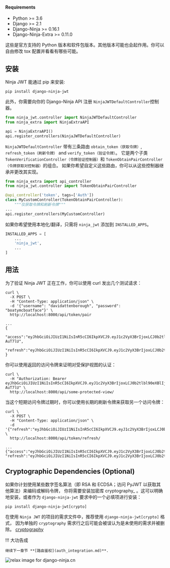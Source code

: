 
#### Requirements
- Python >= 3.6
- Django >= 2.1
- Django-Ninja >= 0.16.1
- Django-Ninja-Extra >= 0.11.0

这些是官方支持的 Python 版本和软件包版本。其他版本可能也会起作用。你可以自由修改 tox 配置并看看有哪些可能。

## 安装

Ninja JWT 能通过 pip 来安装:

    pip install django-ninja-jwt

此外，你需要向你的 Django-Ninja API 注册 `NinjaJWTDefaultController`控制器。

```python
from ninja_jwt.controller import NinjaJWTDefaultController
from ninja_extra import NinjaExtraAPI

api = NinjaExtraAPI()
api.register_controllers(NinjaJWTDefaultController)

```
`NinjaJWTDefaultController` 带有三条路由 `obtain_token（获取令牌）`, `refresh_token（刷新令牌）` and `verify_token（验证令牌）`。
它是两个子类 `TokenVerificationController（令牌验证控制器）`和 `TokenObtainPairController（令牌获取对控制器）`的组合。
如果你希望自定义这些路由，你可以从这些控制器继承并更改其实现。

```python
from ninja_extra import api_controller
from ninja_jwt.controller import TokenObtainPairController

@api_controller('token', tags=['Auth'])
class MyCustomController(TokenObtainPairController):
    """仅获取令牌和刷新令牌"""
...
api.register_controllers(MyCustomController)
```

如果你希望使用本地化/翻译，只需将 `ninja_jwt` 添加到 `INSTALLED_APPS`。

```python
INSTALLED_APPS = [
    ...
    'ninja_jwt',
    ...
]
```

## 用法

为了验证 Ninja JWT 正在工作，你可以使用 curl 发出几个测试请求：

``` {.sourceCode .bash}
curl \
  -X POST \
  -H "Content-Type: application/json" \
  -d '{"username": "davidattenborough", "password": "boatymcboatface"}' \
  http://localhost:8000/api/token/pair

...
{
  "access":"eyJhbGciOiJIUzI1NiIsInR5cCI6IkpXVCJ9.eyJ1c2VyX3BrIjoxLCJ0b2tlbl90eXBlIjoiYWNjZXNzIiwiY29sZF9zdHVmZiI6IuKYgyIsImV4cCI6MTIzNDU2LCJqdGkiOiJmZDJmOWQ1ZTFhN2M0MmU4OTQ5MzVlMzYyYmNhOGJjYSJ9.NHlztMGER7UADHZJlxNG0WSi22a2KaYSfd1S-AuT7lU",
  "refresh":"eyJhbGciOiJIUzI1NiIsInR5cCI6IkpXVCJ9.eyJ1c2VyX3BrIjoxLCJ0b2tlbl90eXBlIjoicmVmcmVzaCIsImNvbGRfc3R1ZmYiOiLimIMiLCJleHAiOjIzNDU2NywianRpIjoiZGUxMmY0ZTY3MDY4NDI3ODg5ZjE1YWMyNzcwZGEwNTEifQ.aEoAYkSJjoWH1boshQAaTkf8G3yn0kapko6HFRt7Rh4"
}
```

你可以使用返回的访问令牌来证明对受保护视图的认证：

``` {.sourceCode .bash}
curl \
  -H "Authorization: Bearer eyJhbGciOiJIUzI1NiIsInR5cCI6IkpXVCJ9.eyJ1c2VyX3BrIjoxLCJ0b2tlbl90eXBlIjoiYWNjZXNzIiwiY29sZF9zdHVmZiI6IuKYgyIsImV4cCI6MTIzNDU2LCJqdGkiOiJmZDJmOWQ1ZTFhN2M0MmU4OTQ5MzVlMzYyYmNhOGJjYSJ9.NHlztMGER7UADHZJlxNG0WSi22a2KaYSfd1S-AuT7lU" \
  http://localhost:8000/api/some-protected-view/
```

当这个短期访问令牌过期时，你可以使用长期的刷新令牌来获取另一个访问令牌：

``` {.sourceCode .bash}
curl \
  -X POST \
  -H "Content-Type: application/json" \
  -d '{"refresh":"eyJhbGciOiJIUzI1NiIsInR5cCI6IkpXVCJ9.eyJ1c2VyX3BrIjoxLCJ0b2tlbl90eXBlIjoicmVmcmVzaCIsImNvbGRfc3R1ZmYiOiLimIMiLCJleHAiOjIzNDU2NywianRpIjoiZGUxMmY0ZTY3MDY4NDI3ODg5ZjE1YWMyNzcwZGEwNTEifQ.aEoAYkSJjoWH1boshQAaTkf8G3yn0kapko6HFRt7Rh4"}' \
  http://localhost:8000/api/token/refresh/

...
{"access":"eyJhbGciOiJIUzI1NiIsInR5cCI6IkpXVCJ9.eyJ1c2VyX3BrIjoxLCJ0b2tlbl90eXBlIjoiYWNjZX...", "refresh":"eyJhbGciOiJIUzI1NiIsInR5cCI6IkpXVCJ9.eyJ1c2VyX3BrIjoxLCJ0b2tlbl90eXBlIjoicmVm..."}
```

Cryptographic Dependencies (Optional)
-------------------------------------

如果你计划使用某些数字签名算法（即 RSA 和 ECDSA；访问 PyJWT 以获取其他算法）来编码或解码令牌，
你将需要安装加密库 cryptography_ 。这可以明确地安装，或者作为 `django-ninja-jwt` 要求中的一个必填项进行安装：

    pip install django-ninja-jwt[crypto]

在使用 `Ninja JWT` 的项目的需求文件中，推荐使用 `django-ninja-jwt[crypto]` 格式，
因为单独的 `cryptography` 需求行之后可能会被误认为是未使用的需求并被删除。
[cryptography](https://cryptography.io)

!!! 大功告成

    继续下一章节 **[路由鉴权](auth_integration.md)**.

<img style="object-fit: cover; object-position: 50% 50%;" alt="relax image for django-ninja.cn" loading="lazy" fetchpriority="auto" aria-hidden="true" draggable="false" src="https://picsum.photos/825/47.jpg">
